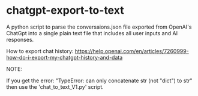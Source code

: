 # chatgpt-export-to-text
A python script to parse the conversaions.json file exported from OpenAI's ChatGpt into a single plain text file that includes all user inputs and AI responses.

How to export chat history: https://help.openai.com/en/articles/7260999-how-do-i-export-my-chatgpt-history-and-data

NOTE:

If you get the error: "TypeError: can only concatenate str (not "dict") to str" then use the 'chat_to_text_V1.py' script.

